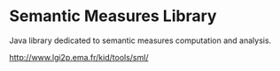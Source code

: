 Semantic Measures Library
====

Java library dedicated to semantic measures computation and analysis.

http://www.lgi2p.ema.fr/kid/tools/sml/